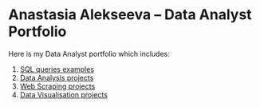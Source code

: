 # Anastasia Alekseeva – Data Analyst Portfolio
Here is my Data Analyst portfolio which includes:
1. [SQL queries examples](https://github.com/lalonzadentro/Data-Analyst-Portfolio/tree/main/SQL%20queries)
2. [Data Analysis projects](https://github.com/lalonzadentro/Data-Analyst-Portfolio/tree/main/Data%20Analysis%20with%20Python)
3. [Web Scraping projects](https://github.com/lalonzadentro/Data-Analyst-Portfolio/tree/main/Web%20Scraping)
4. [Data Visualisation projects](https://github.com/lalonzadentro/Data-Analyst-Portfolio/tree/main/Data%20Visualization)


